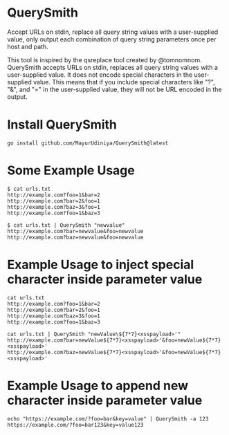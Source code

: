 # QuerySmith
Accept URLs on stdin, replace all query string values with a user-supplied value, only output each combination of query string parameters once per host and path.

This tool is inspired by the qsreplace tool created by @tomnomnom. QuerySmith accepts URLs on stdin, replaces all query string values with a user-supplied value. It does not encode special characters in the user-supplied value. This means that if you include special characters like "?", "&", and "=" in the user-supplied value, they will not be URL encoded in the output.

# Install QuerySmith
` go install github.com/MayurUdiniya/QuerySmith@latest `

# Some Example Usage
```
$ cat urls.txt
http://example.com?foo=1&bar=2
http://example.com?bar=2&foo=1
http://example.com?baz=3&foo=1
http://example.com?foo=1&baz=3

$ cat urls.txt | QuerySmith "newvalue"
http://example.com?bar=newvalue&foo=newvalue
http://example.com?baz=newvalue&foo=newvalue

```
# Example Usage to inject special character inside parameter value
```
cat urls.txt
http://example.com?foo=1&bar=2
http://example.com?bar=2&foo=1
http://example.com?baz=3&foo=1
http://example.com?foo=1&baz=3

cat urls.txt | QuerySmith "newValue\${7*7}<xsspayload>'"
http://example.com?bar=newValue${7*7}<xsspayload>'&foo=newValue${7*7}<xsspayload>'
http://example.com?baz=newValue${7*7}<xsspayload>'&foo=newValue${7*7}<xsspayload>'
```

# Example Usage to append new character inside parameter value

```
echo "https://example.com/?foo=bar&key=value" | QuerySmith -a 123
https://example.com/?foo=bar123&key=value123
```



